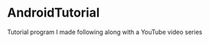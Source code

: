 AndroidTutorial
===============

Tutorial program I made following along with a YouTube video series
